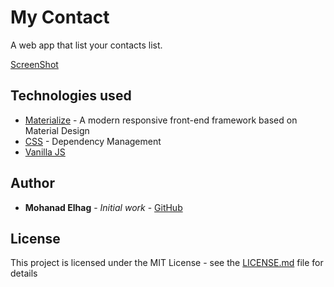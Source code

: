 # My Contact

A web app that list your contacts list.

[ScreenShot](assets/app.png)

## Technologies used
* [Materialize](http://materializecss.com/) - A modern responsive front-end framework based on Material Design
* [CSS](https://developer.mozilla.org/en-US/docs/Web/CSS) - Dependency Management
* [Vanilla JS](https://developer.mozilla.org/en-US/docs/Web/JavaScript)
 
## Author

* **Mohanad Elhag** - *Initial work* - [GitHub](https://github.com/moh7afiz90)


## License

This project is licensed under the MIT License - see the [LICENSE.md](LICENSE.md) file for details


